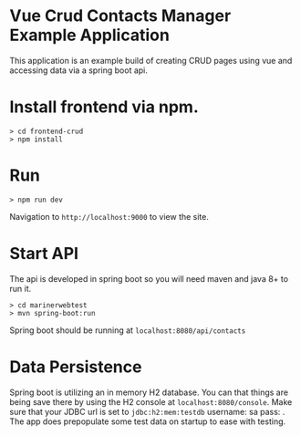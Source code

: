 # Vue Crud Contacts Manager Example Application
This application is an example build of creating CRUD pages using vue and accessing data via a spring boot api.

# Install frontend via npm.
    > cd frontend-crud
    > npm install

# Run
    > npm run dev
    
    
Navigation to `http://localhost:9000` to view the site.
    
# Start API
The api is developed in spring boot so you will need maven and java 8+ to run it.

    > cd marinerwebtest
    > mvn spring-boot:run
    
Spring boot should be running at `localhost:8080/api/contacts`

# Data Persistence

Spring boot is utilizing an in memory H2 database. You can that things are being save there by using the H2 console at
`localhost:8080/console`. Make sure that your JDBC url is set to `jdbc:h2:mem:testdb` username: sa pass: <blank>.
The app does prepopulate some test data on startup to ease with testing.

  